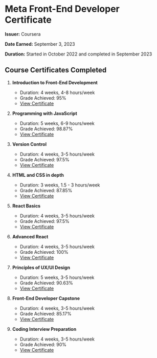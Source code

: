# Meta Front-End Developer Certificate

**Issuer:** Coursera

**Date Earned:** September 3, 2023

**Duration:** Started in October 2022 and completed in September 2023

## Course Certificates Completed

1. **Introduction to Front-End Development**

   - Duration: 4 weeks, 4-8 hours/week
   - Grade Achieved: 95%
   - [View Certificate](https://www.coursera.org/account/accomplishments/certificate/2EM86VDKHH3N)

2. **Programming with JavaScript**

   - Duration: 5 weeks, 6-9 hours/week
   - Grade Achieved: 98.87%
   - [View Certificate](https://www.coursera.org/account/accomplishments/certificate/3ZZPWQB8XY3R)

3. **Version Control**

   - Duration: 4 weeks, 3-5 hours/week
   - Grade Achieved: 97.5%
   - [View Certificate](https://www.coursera.org/account/accomplishments/certificate/SH2PE96MXQJC)

4. **HTML and CSS in depth**

   - Duration: 3 weeks, 1.5 - 3 hours/week
   - Grade Achieved: 87.85%
   - [View Certificate](https://www.coursera.org/account/accomplishments/certificate/FJWXLN4KTR4F)

5. **React Basics**

   - Duration: 4 weeks, 3-5 hours/week
   - Grade Achieved: 97.5%
   - [View Certificate](https://www.coursera.org/account/accomplishments/certificate/8ULWTVS5TKYS)

6. **Advanced React**

   - Duration: 4 weeks, 3-5 hours/week
   - Grade Achieved: 100%
   - [View Certificate](https://www.coursera.org/account/accomplishments/certificate/LA6KWTHWW9H6)

7. **Principles of UX/UI Design**

   - Duration: 5 weeks, 3-5 hours/week
   - Grade Achieved: 90.63%
   - [View Certificate](https://www.coursera.org/account/accomplishments/certificate/WPFRBCAFCBXP)

8. **Front-End Developer Capstone**

   - Duration: 4 weeks, 3-5 hours/week
   - Grade Achieved: 85.17%
   - [View Certificate](https://www.coursera.org/account/accomplishments/certificate/RCZH5U9NUVBW)

9. **Coding Interview Preparation**

   - Duration: 4 weeks, 3-5 hours/week
   - Grade Achieved: 90%
   - [View Certificate](https://www.coursera.org/account/accomplishments/certificate/NKXZD73FNB4A)
